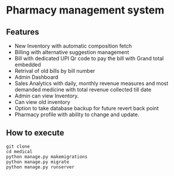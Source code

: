 # Pharmacy management system

## Features
- New Inventory with automatic composition fetch
- Billing with alternative suggestion management
- Bill with dedicated UPI Qr code to pay the bill with Grand total embedded
- Retrival of old bills by bill number
- Admin Dashboard
- Sales Analytics with daily, monthly revenue measures and most demanded medicine with total revenue collected till date
- Admin can view Inventory.
- Can view old inventory
- Option to take database backup for future revert back point
- Pharmacy profile with ability to change and update.

## How to execute
```
git clone 
cd medical
python manage.py makemigrations
python manage.py migrate
python manage.py runserver
```